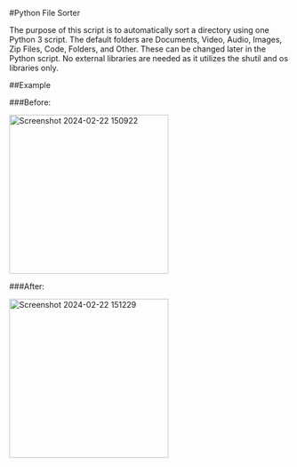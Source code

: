 #Python File Sorter

The purpose of this script is to automatically sort a directory using one Python 3 script. The default folders are Documents, Video, Audio, Images, Zip Files, Code, Folders, and Other. These can be changed later in the Python script. No external libraries are needed as it utilizes the shutil and os libraries only.


##Example

###Before:

<img width="286" alt="Screenshot 2024-02-22 150922" src="https://github.com/y-archi/PythonProjects/assets/112324420/a7101cf6-c595-463f-b025-50037531e9aa">

###After:

<img width="286" alt="Screenshot 2024-02-22 151229" src="https://github.com/y-archi/PythonProjects/assets/112324420/ab93635b-eddf-4538-a694-136ff2da558f">
